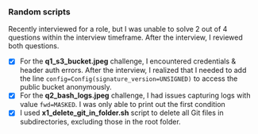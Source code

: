 ### Random scripts
 Recently interviewed for a role, but I was unable to solve 2 out of 4 questions within the interview timeframe. After the interview, I reviewed both questions.
- [x] For the **q1_s3_bucket.jpeg** challenge, I encountered credentials & header auth errors. After the interview, I realized that I needed to add the line `config=Config(signature_version=UNSIGNED)` to access the public bucket anonymously.
- [x] For the **q2_bash_logs.jpeg** challenge, I had issues capturing logs with value `fwd=MASKED`. I was only able to print out the first condition
- [x] I used **x1_delete_git_in_folder.sh** script to delete all Git files in subdirectories, excluding those in the root folder.